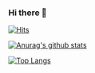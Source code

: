 ### Hi there 👋

<!--
**jaebin1234/jaebin1234** is a ✨ _special_ ✨ repository because its `README.md` (this file) appears on your GitHub profile.

Here are some ideas to get you started:

- 🔭 I’m currently working on ...
- 🌱 I’m currently learning ...
- 👯 I’m looking to collaborate on ...
- 🤔 I’m looking for help with ...
- 💬 Ask me about ...
- 📫 How to reach me: ...
- 😄 Pronouns: ...
- ⚡ Fun fact: ...
-->

[![Hits](https://hits.seeyoufarm.com/api/count/incr/badge.svg?url=https%3A%2F%2Fgithub.com%2Fjaebin1234&count_bg=%23EA852F&title_bg=%239DF4ED&icon=&icon_color=%23AFACAC&title=hits&edge_flat=false)](https://hits.seeyoufarm.com)

[![Anurag's github stats](https://github-readme-stats.vercel.app/api?username=jaebin1234)](https://github.com/anuraghazra/github-readme-stats)

[![Top Langs](https://github-readme-stats.vercel.app/api/top-langs/?username=jaebin1234&layout=compact)](https://github.com/anuraghazra/github-readme-stats)
